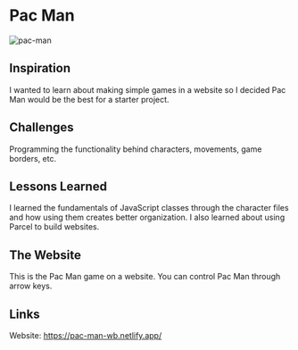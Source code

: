 # Pac Man

![pac-man](https://github.com/user-attachments/assets/a2e277e3-f9e8-439d-96bc-f31901f12150)

## Inspiration

I wanted to learn about making simple games in a website so I decided Pac Man would be the best for a starter project.

## Challenges

Programming the functionality behind characters, movements, game borders, etc.

## Lessons Learned

I learned the fundamentals of JavaScript classes through the character files and how using them creates better organization. I also learned about using Parcel to build websites.

## The Website

This is the Pac Man game on a website. You can control Pac Man through arrow keys.

## Links

Website: https://pac-man-wb.netlify.app/
